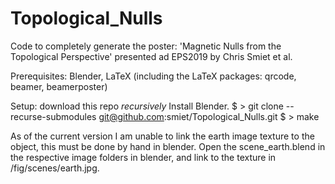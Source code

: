 # Topological_Nulls

Code to completely generate the poster: 'Magnetic Nulls from the Topological Perspective' presented ad EPS2019 by Chris Smiet et al. 

Prerequisites: Blender, LaTeX (including the LaTeX packages: qrcode, beamer, beamerposter)


Setup: 
download this repo *recursively* 
Install Blender. 
  $ > git clone --recurse-submodules git@github.com:smiet/Topological_Nulls.git
  $ > make


As of the current version I am unable to link the earth image texture to the object, this must be done by hand in blender. 
Open the scene_earth.blend in the respective image folders in blender, and link to the texture in /fig/scenes/earth.jpg.

